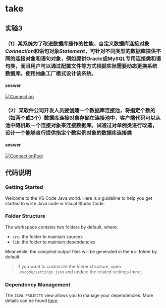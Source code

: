 # take

## 实验3

### **（1）某系统为了改进数据库操作的性能，自定义数据库连接对象*Connection*和语句对象*Statement*，可针对不同类型的数据库提供不同的连接对象和语句对象，例如提供Oracle或MySQL专用连接类和语句类，而且用户可以通过配置文件等方式根据实际需要动态更换系统数据库。使用抽象工厂模式设计该系统。**

#### answer

[![Connection](https://s1.328888.xyz/2022/09/09/9KhCB.png)](https://imgloc.com/i/9KhCB)

### **（2）某软件公司开发人员要创建一个数据库连接池，将指定个数的（如两个或3个）数据库连接对象存储在连接池中，客户端代码可以从池中随机取一个连接对象来连接数据库。试通过对单例类进行改造，设计一个能够自行提供指定个数实例对象的数据库连接类**

#### answer

[![ConnectionPool](https://s1.328888.xyz/2022/09/09/9KBZP.png)](https://imgloc.com/i/9KBZP)

## 代码说明

### Getting Started

Welcome to the VS Code Java world. Here is a guideline to help you get started to write Java code in Visual Studio Code.

### Folder Structure

The workspace contains two folders by default, where:

- `src`: the folder to maintain sources
- `lib`: the folder to maintain dependencies

Meanwhile, the compiled output files will be generated in the `bin` folder by default.

> If you want to customize the folder structure, open `.vscode/settings.json` and update the related settings there.

### Dependency Management

The `JAVA PROJECTS` view allows you to manage your dependencies. More details can be found [here](https://github.com/microsoft/vscode-java-dependency#manage-dependencies).
